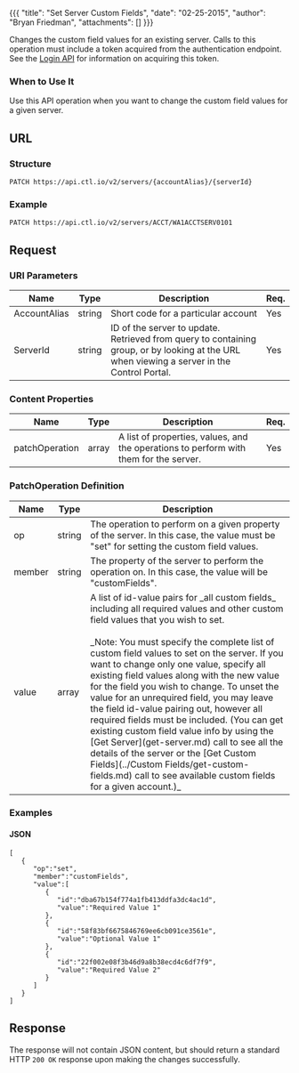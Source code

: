 {{{
  "title": "Set Server Custom Fields",
  "date": "02-25-2015",
  "author": "Bryan Friedman",
  "attachments": []
}}}

Changes the custom field values for an existing server. Calls to this operation must include a token acquired from the authentication endpoint. See the [Login API](..Authentication/login.md) for information on acquiring this token.

### When to Use It

Use this API operation when you want to change the custom field values for a given server.

## URL

### Structure

    PATCH https://api.ctl.io/v2/servers/{accountAlias}/{serverId}

### Example

    PATCH https://api.ctl.io/v2/servers/ACCT/WA1ACCTSERV0101

## Request

### URI Parameters

<table>
  <thead>
    <tr>
      <th>Name</th>
      <th>Type</th>
      <th>Description</th>
      <th>Req.</th>
    </tr>
  </thead>
  <tbody>
    <tr>
      <td>AccountAlias</td>
      <td>string</td>
      <td>Short code for a particular account</td>
      <td>Yes</td>
    </tr>
    <tr>
      <td>ServerId</td>
      <td>string</td>
      <td>ID of the server to update. Retrieved from query to containing group, or by looking at the URL when viewing a server in the Control Portal.</td>
      <td>Yes</td>
    </tr>
  </tbody>
</table>


### Content Properties

<table>
  <thead>
    <tr>
      <th>Name</th>
      <th>Type</th>
      <th>Description</th>
      <th>Req.</th>
    </tr>
  </thead>
  <tbody>
    <tr>
      <td>patchOperation</td>
      <td>array</td>
      <td>A list of properties, values, and the operations to perform with them for the server.</td>
      <td>Yes</td>
    </tr>
  </tbody>
</table>

### PatchOperation Definition

<table>
  <thead>
    <tr>
      <th>Name</th>
      <th>Type</th>
      <th>Description</th>
    </tr>
  </thead>
  <tbody>
    <tr>
      <td>op</td>
      <td>string</td>
      <td>The operation to perform on a given property of the server. In this case, the value must be "set" for setting the custom field values.
</td>
    </tr>
    <tr>
      <td>member</td>
      <td>string</td>
      <td>The property of the server to perform the operation on. In this case, the value will be "customFields".</td>
    </tr>
    <tr>
      <td>value</td>
      <td>array</td>
      <td>A list of id-value pairs for _all custom fields_ including all required values and other custom field values that you wish to set.<br/><br/>_Note: You must specify the complete list of custom field values to set on the server. If you want to change only one value, specify all existing field values along with the new value for the field you wish to change. To unset the value for an unrequired field, you may leave the field id-value pairing out, however all required fields must be included. (You can get existing custom field value info by using the [Get Server](get-server.md) call to see all the details of the server or the [Get Custom Fields](../Custom Fields/get-custom-fields.md) call to see available custom fields for a given account.)_</td>
    </tr>
  </tbody>
</table>


### Examples

#### JSON

    [
       {
          "op":"set",
          "member":"customFields",
          "value":[
             {
                "id":"dba67b154f774a1fb413ddfa3dc4ac1d",
                "value":"Required Value 1"
             },
             {
                "id":"58f83bf6675846769ee6cb091ce3561e",
                "value":"Optional Value 1"
             },
             {
                "id":"22f002e08f3b46d9a8b38ecd4c6df7f9",
                "value":"Required Value 2"
             }
          ]
       }
    ]

## Response

The response will not contain JSON content, but should return a standard HTTP `200 OK` response upon making the changes successfully.
